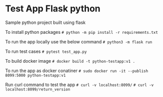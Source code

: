 # Test App Flask python

Sample python project built using flask

To install python packages
```# python -m pip install -r requirements.txt```

To run the app locally use the below command
```# python3 -m flask run```

To run test cases
```# pytest test_app.py```

To build docker image
```# docker build -t python-testapp:v1 .```

To run the app as docker conatiner
```# sudo docker run -it --publish 8099:5000 python-testapp:v1```

Run curl command to test the app
```# curl -v localhost:8099/```
```# curl -v localhost:8099/return_version```

